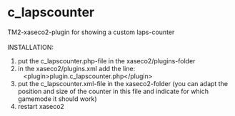 c_lapscounter
=============

TM2-xaseco2-plugin for showing a custom laps-counter
<br /><br />
INSTALLATION:<br />
1) put the c_lapscounter.php-file in the xaseco2/plugins-folder<br />
2) in the xaseco2/plugins.xml add the line:<br />
&nbsp;&nbsp;&nbsp;&lt;plugin&gt;plugin.c_lapscounter.php&lt;/plugin&gt;<br />
3) put the c_lapscounter.xml-file in the xaseco2-folder (you can adapt the position and size of the counter in this file and indicate for which gamemode it should work)<br />
4) restart xaseco2
<br /><br />
